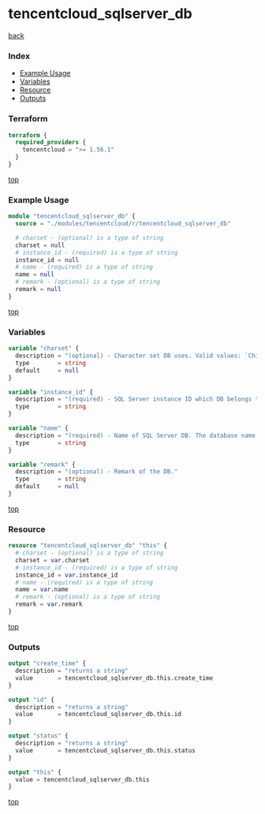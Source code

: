 # tencentcloud_sqlserver_db

[back](../tencentcloud.md)

### Index

- [Example Usage](#example-usage)
- [Variables](#variables)
- [Resource](#resource)
- [Outputs](#outputs)

### Terraform

```terraform
terraform {
  required_providers {
    tencentcloud = ">= 1.56.1"
  }
}
```

[top](#index)

### Example Usage

```terraform
module "tencentcloud_sqlserver_db" {
  source = "./modules/tencentcloud/r/tencentcloud_sqlserver_db"

  # charset - (optional) is a type of string
  charset = null
  # instance_id - (required) is a type of string
  instance_id = null
  # name - (required) is a type of string
  name = null
  # remark - (optional) is a type of string
  remark = null
}
```

[top](#index)

### Variables

```terraform
variable "charset" {
  description = "(optional) - Character set DB uses. Valid values: `Chinese_PRC_CI_AS`, `Chinese_PRC_CS_AS`, `Chinese_PRC_BIN`, `Chinese_Taiwan_Stroke_CI_AS`, `SQL_Latin1_General_CP1_CI_AS`, and `SQL_Latin1_General_CP1_CS_AS`. Default value is `Chinese_PRC_CI_AS`."
  type        = string
  default     = null
}

variable "instance_id" {
  description = "(required) - SQL Server instance ID which DB belongs to."
  type        = string
}

variable "name" {
  description = "(required) - Name of SQL Server DB. The database name must be unique and must be composed of numbers, letters and underlines, and the first one can not be underline."
  type        = string
}

variable "remark" {
  description = "(optional) - Remark of the DB."
  type        = string
  default     = null
}
```

[top](#index)

### Resource

```terraform
resource "tencentcloud_sqlserver_db" "this" {
  # charset - (optional) is a type of string
  charset = var.charset
  # instance_id - (required) is a type of string
  instance_id = var.instance_id
  # name - (required) is a type of string
  name = var.name
  # remark - (optional) is a type of string
  remark = var.remark
}
```

[top](#index)

### Outputs

```terraform
output "create_time" {
  description = "returns a string"
  value       = tencentcloud_sqlserver_db.this.create_time
}

output "id" {
  description = "returns a string"
  value       = tencentcloud_sqlserver_db.this.id
}

output "status" {
  description = "returns a string"
  value       = tencentcloud_sqlserver_db.this.status
}

output "this" {
  value = tencentcloud_sqlserver_db.this
}
```

[top](#index)